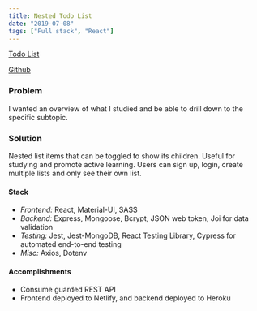```yaml
---
title: Nested Todo List
date: "2019-07-08"
tags: ["Full stack", "React"]
---
```


<!-- ![ShopLah front page](../assets/shoplah.webp "ShopLah front page") -->

[Todo List](https://jumpstart-todo-list.netlify.com/)

[Github](https://github.com/jenlky/react-app-todo-list)

### Problem ###
I wanted an overview of what I studied and be able to drill down to the specific subtopic.

### Solution ###
Nested list items that can be toggled to show its children. Useful for studying and promote active learning.
Users can sign up, login, create multiple lists and only see their own list.

#### Stack ####

- _Frontend:_ React, Material-UI, SASS
- _Backend:_ Express, Mongoose, Bcrypt, JSON web token, Joi for data validation
- _Testing:_ Jest, Jest-MongoDB, React Testing Library, Cypress for automated end-to-end testing
- _Misc:_ Axios, Dotenv

#### Accomplishments ####

- Consume guarded REST API
- Frontend deployed to Netlify, and backend deployed to Heroku
